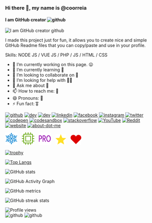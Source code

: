 ### Hi there 👋, my name is @coorreia
#### I am GitHub  creator ![github](https://camo.githubusercontent.com/f1c0fc76d120f760664938edd8e1818f9d407b03f8ce7d306e12094d8853b6a0/687474703a2f2f692e696d6775722e636f6d2f6337476d414a662e706e67)
![I am GitHub  creator ![github](https://camo.githubusercontent.com/f1c0fc76d120f760664938edd8e1818f9d407b03f8ce7d306e12094d8853b6a0/687474703a2f2f692e696d6775722e636f6d2f6337476d414a662e706e67)](https://external-content.duckduckgo.com/iu/?u=https%3A%2F%2Fblog.da2k.com.br%2Fuploads%2F2015%2F07%2Fbanner-git-e-github-ninja.jpg&f=1&nofb=1)

I made this project just for fun, it allows you to create nice and simple GitHub Readme files that you can copy/paste and use in your profile.

Skills: NODE JS / VUE JS / PHP / JS / HTML / CSS

- 🔭 I’m currently working on this page. 😛 
- 🌱 I’m currently learning 🤗 
- 👯 I’m looking to collaborate on 🥾 
- 🤔 I’m looking for help with 🐱‍👤 
- 💬 Ask me about 🧧 
- 📫 How to reach me: 👟 
- 😄 Pronouns: 🎾 
- ⚡ Fun fact: 🎖 


[<img src='https://cdn.jsdelivr.net/npm/simple-icons@3.0.1/icons/github.svg' alt='github' height='40'>](https://github.com/coorreia)  [<img src='https://cdn.jsdelivr.net/npm/simple-icons@3.0.1/icons/dev-dot-to.svg' alt='dev' height='40'>](https://dev.to/https://github.com/coorreia)  [<img src='https://cdn.jsdelivr.net/npm/simple-icons@3.0.1/icons/hashnode.svg' alt='dev' height='40'>](https://github.com/coorreia)  [<img src='https://cdn.jsdelivr.net/npm/simple-icons@3.0.1/icons/linkedin.svg' alt='linkedin' height='40'>](https://www.linkedin.com/in/https://github.com/coorreia/)  [<img src='https://cdn.jsdelivr.net/npm/simple-icons@3.0.1/icons/facebook.svg' alt='facebook' height='40'>](https://www.facebook.com/https://github.com/coorreia)  [<img src='https://cdn.jsdelivr.net/npm/simple-icons@3.0.1/icons/instagram.svg' alt='instagram' height='40'>](https://www.instagram.com/https://github.com/coorreia/)  [<img src='https://cdn.jsdelivr.net/npm/simple-icons@3.0.1/icons/twitter.svg' alt='twitter' height='40'>](https://twitter.com/https://github.com/coorreia)  [<img src='https://cdn.jsdelivr.net/npm/simple-icons@3.0.1/icons/codepen.svg' alt='codepen' height='40'>](https://codepen.io/https://github.com/coorreia)  [<img src='https://cdn.jsdelivr.net/npm/simple-icons@3.0.1/icons/codesandbox.svg' alt='codesandbox' height='40'>](https://codesandbox.io/u/https://github.com/coorreia)  [<img src='https://cdn.jsdelivr.net/npm/simple-icons@3.0.1/icons/stackoverflow.svg' alt='stackoverflow' height='40'>](https://stackoverflow.com/users/https://github.com/coorreia)  [<img src='https://cdn.jsdelivr.net/npm/simple-icons@3.0.1/icons/youtube.svg' alt='YouTube' height='40'>](https://www.youtube.com/channel/https://github.com/coorreia)  [<img src='https://cdn.jsdelivr.net/npm/simple-icons@3.0.1/icons/reddit.svg' alt='Reddit' height='40'>](https://www.reddit.com/user/https://github.com/coorreia)  [<img src='https://cdn.jsdelivr.net/npm/simple-icons@3.0.1/icons/icloud.svg' alt='website' height='40'>](https://github.com/coorreia)  [<img src='https://cdn.jsdelivr.net/npm/simple-icons@3.0.1/icons/about-dot-me.svg' alt='about-dot-me' height='40'>](https://github.com/coorreia)  

<a href='https://archiveprogram.github.com/'><img src='https://raw.githubusercontent.com/acervenky/animated-github-badges/master/assets/acbadge.gif' width='40' height='40'></a> <a href='https://docs.github.com/en/developers'><img src='https://raw.githubusercontent.com/acervenky/animated-github-badges/master/assets/devbadge.gif' width='40' height='40'></a> <a href='https://github.com/pricing'><img src='https://raw.githubusercontent.com/acervenky/animated-github-badges/master/assets/pro.gif' width='40' height='40'></a> <a href='https://stars.github.com/'><img src='https://raw.githubusercontent.com/acervenky/animated-github-badges/master/assets/starbadge.gif' width='35' height='35'></a> <a href='https://docs.github.com/en/github/supporting-the-open-source-community-with-github-sponsors'><img src='https://raw.githubusercontent.com/acervenky/animated-github-badges/master/assets/sponsorbadge.gif' width='35' height='35'></a> 

[![trophy](https://github-profile-trophy.vercel.app/?username=coorreia)](https://github.com/ryo-ma/github-profile-trophy)

[![Top Langs](https://github-readme-stats.vercel.app/api/top-langs/?username=coorreia)](https://github.com/anuraghazra/github-readme-stats)

![GitHub stats](https://github-readme-stats.vercel.app/api?username=coorreia&show_icons=true)  

![GitHub Activity Graph](https://activity-graph.herokuapp.com/graph?username=coorreia)  

![GitHub metrics](https://metrics.lecoq.io/coorreia)  

![GitHub streak stats](https://github-readme-streak-stats.herokuapp.com/?user=coorreia)  

![Profile views](https://gpvc.arturio.dev/coorreia)  
 ![github](https://external-content.duckduckgo.com/iu/?u=https%3A%2F%2Fmedia.gettyimages.com%2Fphotos%2Fmuenchen-fc-bayern-muenchen-boavista-porto-10-elpidio-silvaboavista-picture-id52892764%3Fs%3D612x612&f=1&nofb=1)              ![github](https://camo.githubusercontent.com/f1c0fc76d120f760664938edd8e1818f9d407b03f8ce7d306e12094d8853b6a0/687474703a2f2f692e696d6775722e636f6d2f6337476d414a662e706e67)
